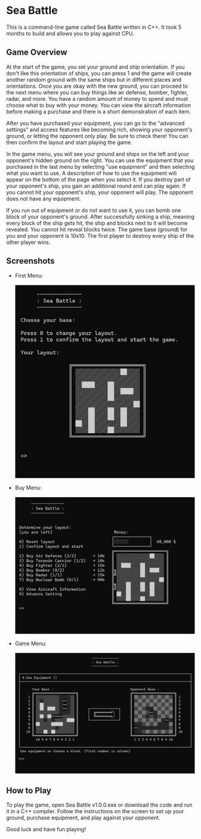 <h1>Sea Battle</h1>
<p>
    This is a command-line game called Sea Battle written in C++. It took 5
    months to build and allows you to play against CPU.
</p>
<h2>Game Overview</h2>
<p>
    At the start of the game, you set your ground and ship orientation. If you
    don't like this orientation of ships, you can press 1 and the game will
    create another random ground with the same ships but in different places and
    orientations. Once you are okay with the new ground, you can proceed to the
    next menu where you can buy things like air defense, bomber, fighter, radar,
    and more. You have a random amount of money to spend and must choose what to
    buy with your money. You can view the aircraft information before making a
    purchase and there is a short demonstration of each item.
</p>
<p>
    After you have purchased your equipment, you can go to the "advanced
    settings" and access features like becoming rich, showing your opponent's
    ground, or letting the opponent only play. Be sure to check there! You can
    then confirm the layout and start playing the game.
</p>
<p>
    In the game menu, you will see your ground and ships on the left and your
    opponent's hidden ground on the right. You can use the equipment that you
    purchased in the last menu by selecting "use equipment" and then selecting
    what you want to use. A description of how to use the equipment will appear
    on the bottom of the page when you select it. If you destroy part of your
    opponent's ship, you gain an additional round and can play again. If you
    cannot hit your opponent's ship, your opponent will play. The opponent does
    not have any equipment.
</p>
<p>
    If you run out of equipment or do not want to use it, you can bomb one block
    of your opponent's ground. After successfully sinking a ship, meaning every
    block of the ship gets hit, the ship and blocks next to it will become
    revealed. You cannot hit reveal blocks twice. The game base (ground) for you
    and your opponent is 10x10. The first player to destroy every ship of the
    other player wins.
</p>
<h2>Screenshots</h2>
<ul>
    <li>
        <p>
            First Menu:
            <br />
            <br />
            <img
                style="width: 600px"
                src="imgs/Choose Ground Screenshot.png"
                alt="Buy Menu Screenshot"
            />
        </p>
    </li>
    <li>
        <p>
            Buy Menu:
            <br />
            <br />
            <img
                style="width: 600px"
                src="imgs/Buy Menu Screenshot.png"
                alt="Buy Menu Screenshot"
            />
        </p>
    </li>
    <li>
        <p>
            Game Menu:
            <br />
            <br />
            <img
                style="width: 600px"
                src="imgs/Game Menu Screenshot.png"
                alt="Game Menu Screenshot"
            />
        </p>
    </li>
</ul>
<h2>How to Play</h2>
<p>
    To play the game, open Sea Battle v1.0.0.exe or download the code and run it in a C++ compiler. Follow the
    instructions on the screen to set up your ground, purchase equipment, and
    play against your opponent.
</p>
<p>Good luck and have fun playing!</p>
